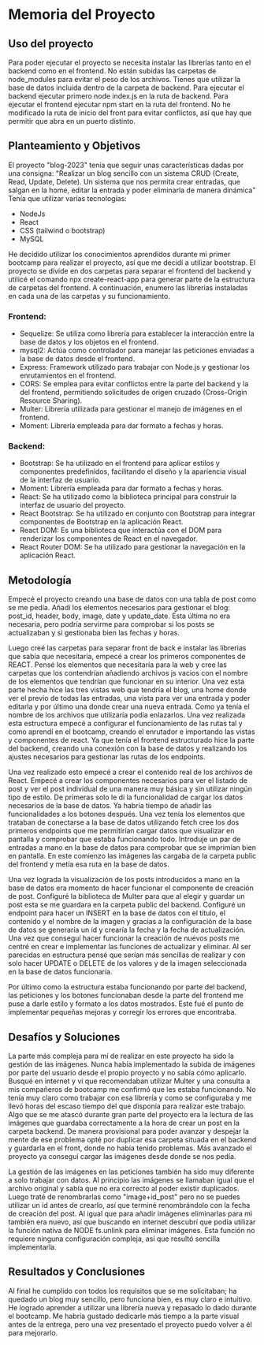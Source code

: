 # Memoria del Proyecto 

 
## Uso del proyecto 

Para poder ejecutar el proyecto se necesita instalar las librerías tanto en el backend como en el frontend. 
No están subidas las carpetas de node_modules para evitar el peso de los archivos. 
Tienes que utilizar la base de datos incluida dentro de la carpeta de backend. 
Para ejecutar el backend ejecutar primero node index.js en la ruta de backend. 
Para ejecutar el frontend ejecutar npm start en la ruta del frontend. 
No he modificado la ruta de inicio del front para evitar conflictos, así que hay que permitir que abra en un puerto distinto. 


## Planteamiento y Objetivos 

El proyecto "blog-2023" tenía que seguir unas características dadas por una consigna: 
"Realizar un blog sencillo con un sistema CRUD (Create, Read, Update, Delete). 
Un sistema que nos permita crear entradas, que salgan en la home, editar la entrada y poder eliminarla de manera dinámica" 
Tenía que utilizar varías tecnologías: 
- NodeJs 
- React 
- CSS (tailwind  o bootstrap) 
- MySQL  

He decidido utilizar los conocimientos aprendidos durante mi primer bootcamp para realizar el proyecto, así que me decidí a utilizar bootstrap. 
El proyecto se divide en dos carpetas para separar el frontend del backend y utilicé el comando npx create-react-app para generar parte de la estructura de carpetas del frontend. 
A continuación, enumero las librerías instaladas en cada una de las carpetas y su funcionamiento. 
 
### Frontend: 

- Sequelize: Se utiliza como librería para establecer la interacción entre la base de datos y los objetos en el frontend. 
- mysql2: Actúa como controlador para manejar las peticiones enviadas a la base de datos desde el frontend. 
- Express: Framework utilizado para trabajar con Node.js y gestionar los enrutamientos en el frontend. 
- CORS: Se emplea para evitar conflictos entre la parte del backend y la del frontend, permitiendo solicitudes de origen cruzado (Cross-Origin Resource Sharing). 
- Multer: Librería utilizada para gestionar el manejo de imágenes en el frontend. 
- Moment: Librería empleada para dar formato a fechas y horas. 

### Backend: 

- Bootstrap: Se ha utilizado en el frontend para aplicar estilos y componentes predefinidos, facilitando el diseño y la apariencia visual de la interfaz de usuario. 
- Moment: Librería empleada para dar formato a fechas y horas. 
- React: Se ha utilizado como la biblioteca principal para construir la interfaz de usuario del proyecto. 
- React Bootstrap: Se ha utilizado en conjunto con Bootstrap para integrar componentes de Bootstrap en la aplicación React. 
- React DOM: Es una biblioteca que interactúa con el DOM para renderizar los componentes de React en el navegador. 
- React Router DOM: Se ha utilizado para gestionar la navegación en la aplicación React. 


## Metodología 

Empecé el proyecto creando una base de datos con una tabla de post como se me pedía. Añadí los elementos necesarios para gestionar el blog: post_id, header, body, image, date y update_date. 
Esta última no era necesaria, pero podría servirme para comprobar si los posts se actualizaban y si gestionaba bien las fechas y horas. 

  

Luego creé las carpetas para separar front de back e instalar las librerias que sabía que necesitaría, empecé a crear los primeros componentes de REACT. 
Pensé los elementos que necesitaría para la web y cree las carpetas que los contendrían añadiendo archivos js vacios con el nombre de los elementos que tendrían que funcionar en su interior. 
Una vez esta parte hecha hice las tres vistas web que tendría el blog, una home donde ver el previo de todas las entradas, una vista para ver una entrada y poder editarla y por último una donde crear una nueva entrada.
Como ya tenía el nombre de los archivos que utilizaría podía enlazarlos. 
Una vez realizada esta estructura empecé a configurar el funcionamiento de las rutas tal y como aprendí en el bootcamp, creando el enrutador e importando las vistas y componentes de react. 
Ya que tenía el frontend estructurado hice la parte del backend, creando una conexión con la base de datos y realizando los ajustes necesarios para gestionar las rutas de los endpoints.  

Una vez realizado esto empecé a crear el contenido real de los archivos de React. Empecé a crear los componentes necesarios para ver el listado de post y ver el post individual de una manera muy básica y sin utilizar ningún tipo de estilo. 
De primeras solo le di la funcionalidad de cargar los datos necesarios de la base de datos. Ya habría tiempo de añadir las funcionalidades a los botones después. 
Una vez tenía los elementos que trataban de conectarse a la base de datos utilizando fetch cree los dos primeros endpoints que me permitirían cargar datos que visualizar en pantalla y comprobar que estaba funcionando todo. 
Introduje un par de entradas a mano en la base de datos para comprobar que se imprimían bien en pantalla.
En este comienzo las imágenes las cargaba de la carpeta public del frontend y metía esa ruta en la base de datos. 

Una vez lograda la visualización de los posts introducidos a mano en la base de datos era momento de hacer funcionar el componente de creación de post. Configuré la biblioteca de Multer para que al elegir y guardar un post esta se me guardara en la carpeta public del backend. 
Configuré un endpoint para hacer un INSERT en la base de datos con el título, el contenido y el nombre de la imagen y gracias a la configuración de la base de datos se generaría un id y crearía la fecha y la fecha de actualización. 
Una vez que conseguí hacer funcionar la creación de nuevos posts me centré en crear e implementar las funciones de actualizar y eliminar. 
Al ser parecidas en estructura pensé que serían más sencillas de realizar y con solo hacer UPDATE o DELETE de los valores y de la imagen seleccionada en la base de datos funcionaría. 

Por último como la estructura estaba funcionando por parte del backend, las peticiones y los botones funcionaban desde la parte del frontend me puse a darle estilo y formato a los datos mostrados. Este fué el punto de implementar pequeñas mejoras y corregir los errores que encontraba.
 

## Desafíos y Soluciones 

La parte más compleja para mí de realizar en este proyecto ha sido la gestión de las imágenes. Nunca había implementado la subida de imágenes por parte del usuario desde el propio proyecto y no sabía cómo aplicarlo. 
Busqué en internet y vi que recomendaban utilizar Multer y una consulta a mis compañeros de bootcamp me confirmó que les estaba funcionando. 
No tenía muy claro como trabajar con esa librería y como se configuraba y me llevó horas del escaso tiempo del que disponía para realizar este trabajo. 
Algo que se me atascó durante gran parte del proyecto era la lectura de las imágenes que guardaba correctamente a la hora de crear un post en la carpeta backend. 
De manera provisional para poder avanzar y despejar la mente de ese problema opté por duplicar esa carpeta situada en el backend y guardarla en el front, donde no había tenido problemas. 
Más avanzado el proyecto ya conseguí cargar las imágenes desde donde se nos pedía. 

La gestión de las imágenes en las peticiones también ha sido muy diferente a solo trabajar con datos. 
Al principio las imágenes se llamaban igual que el archivo original y sabía que no era correcto al poder existir duplicados. 
Luego traté de renombrarlas como "image+id_post" pero no se puedes utilizar un id antes de crearlo, así que terminé renombrándolo con la fecha de creación del post. 
Al igual que para añadir imágenes eliminarlas para mi también era nuevo, así que buscando en internet descubrí que podía utilizar la función nativa de NODE fs.unlink para eliminar imágenes. 
Esta función no requiere ninguna configuración compleja, así que resultó sencilla implementarla. 

  
## Resultados y Conclusiones 

Al final he cumplido con todos los requisitos que se me solicitaban; ha quedado un blog muy sencillo, pero funciona bien, es muy claro e intuitivo. 
He logrado aprender a utilizar una librería nueva y repasado lo dado durante el bootcamp. 
Me habría gustado dedicarle más tiempo a la parte visual antes de la entrega, pero una vez presentado el proyecto puedo volver a él para mejorarlo. 

 
